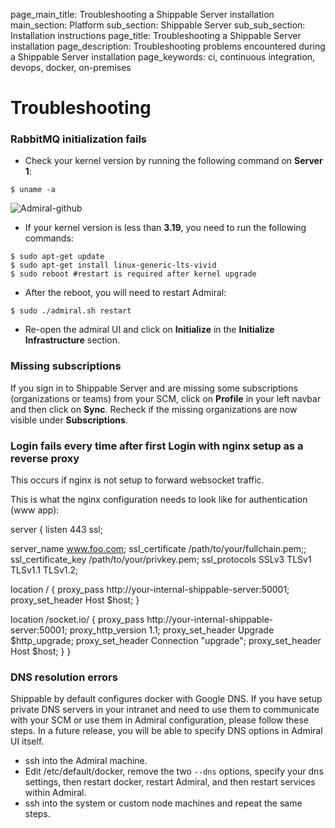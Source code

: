 page_main_title: Troubleshooting a Shippable Server installation
main_section: Platform
sub_section: Shippable Server
sub_sub_section: Installation instructions
page_title: Troubleshooting a Shippable Server installation
page_description: Troubleshooting problems encountered during a Shippable Server installation
page_keywords: ci, continuous integration, devops, docker, on-premises

# Troubleshooting

### RabbitMQ initialization fails

* Check your kernel version by running the following command on **Server 1**:

```
$ uname -a
```

<img src="/images/platform/tutorial/server/kernel-version.png" alt="Admiral-github">

* If your kernel version is less than **3.19**, you need to run the following commands:

```
$ sudo apt-get update
$ sudo apt-get install linux-generic-lts-vivid
$ sudo reboot #restart is required after kernel upgrade
```

* After the reboot, you will need to restart Admiral:

```
$ sudo ./admiral.sh restart
```

* Re-open the admiral UI and click on **Initialize** in the **Initialize Infrastructure** section.

### Missing subscriptions

If you sign in to Shippable Server and are missing some subscriptions (organizations or teams) from your SCM, click on **Profile** in your left navbar and then click on **Sync**. Recheck if the missing organizations are now visible under **Subscriptions**.

### Login fails every time after first Login with nginx setup as a reverse proxy

This occurs if nginx is not setup to forward websocket traffic.

This is what the nginx configuration needs to look like for authentication (www app):

server {
  listen 443 ssl;

  server_name www.foo.com;
  ssl_certificate /path/to/your/fullchain.pem;;
  ssl_certificate_key /path/to/your/privkey.pem;
  ssl_protocols SSLv3 TLSv1 TLSv1.1 TLSv1.2;

  location / {
    proxy_pass http://your-internal-shippable-server:50001;
    proxy_set_header Host            $host;
  }

  location /socket.io/ {
    proxy_pass http://your-internal-shippable-server:50001;
    proxy_http_version 1.1;
    proxy_set_header Upgrade $http_upgrade;
    proxy_set_header Connection "upgrade";
    proxy_set_header Host            $host;
  }
}

### DNS resolution errors

Shippable by default configures docker with Google DNS. If you have setup private DNS servers in your intranet and need to use them to communicate with your SCM or use them in Admiral configuration, please follow these steps. In a future release, you will
be able to specify DNS options in Admiral UI itself.

* ssh into the Admiral machine.
* Edit /etc/default/docker, remove the two `--dns` options, specify your dns settings, then restart docker, restart Admiral, and then restart services within Admiral.
* ssh into the system or custom node machines and repeat the same steps.
